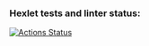 ### Hexlet tests and linter status:
[![Actions Status](https://github.com/Denismar839/python-project-49/workflows/hexlet-check/badge.svg)](https://github.com/Denismar839/python-project-49/actions)